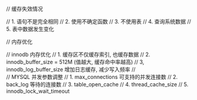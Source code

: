 // 缓存失效情况

// 1. 语句不是完全相同
// 2. 使用不确定函数
// 3. 不使用表
// 4. 查询系统数据
// 5. 表中数据发生变化



// 内存优化

//  innodb 内存优化
//      1. 缓存区不仅缓存索引, 也缓存数据
//      2. innodb_buffer_size = 512M (值越大, 缓存命中率越高)
//      3, innodb_log_buffer_size 增加日志缓存, 减少写入频率
//      
// MYSQL 并发参数调整
//  1. max_connections 可支持的并发连接数
//  2. back_log 等待的连接数
//  3. table_open_cache 
//  4. thread_cache_size
//  5. innodb_lock_wait_timeout
